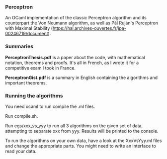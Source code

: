 ### Perceptron
An OCaml implementation of the classic Perceptron algorithm and its counterpart the Von Neumann algorithm, as well as Pál Ruján's Perceptron with Maximal Stability (https://hal.archives-ouvertes.fr/jpa-00246719/document).

### Summaries
**PerceptronThesis.pdf** is a paper about the code, with mathematical notation, theorems and proofs. It's all in French, as I wrote it for a competitive exam I took in France.

**PerceptronGist.pdf** is a summary in English containing the algorithms and important theorems.

### Running the algorithms
You need ocaml to run compile the .ml files.

Run compile.sh.

Run egs/xxx_vs_yyy to run all 3 algorithms on the given set of data, attempting to separate xxx from yyy. Results will be printed to the console.

To run the algorithms on your own data, have a look at the XxxVsYyy.ml files and change the appropriate parts. You might need to write an interface to read your data.
